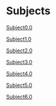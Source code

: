 Subjects
=======
[Subject0.0](Subjects/Subject0.0/Subject.md)

[Subject1.0](Subjects/Subject1.0/Subject.md)

[Subject2.0](Subjects/Subject2.0/Subject.md)

[Subject3.0](Subjects/Subject3.0/Subject.md)

[Subject4.0](Subjects/Subject4.0/Subject.md)

[Subject5.0](Subjects/Subject5.0/Subject.md)

[Subject6.0](Subjects/Subject6.0/Subject.md)

